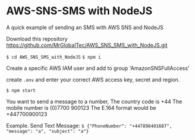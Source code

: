 # AWS-SNS-SMS with NodeJS

A quick example of sending an SMS with AWS SNS and NodeJS

Download this repository
https://github.com/MrGlobalTec/AWS_SNS_SMS_with_NodeJS.git

`$ cd AWS_SNS_SMS_with_NodeJS`
`$ npm i`

Create a specific AWS IAM user and add to group 'AmazonSNSFullAccess'

create `.env` and enter your correct AWS access key, secret and region.

`$ npm start`

You want to send a message to a number,
The country code is +44
The mobile number is (0)7700 900123
The E.164 format would be +447700900123

Example.
Send Text Message:
`$ {"PhoneNumber": "+447898401687", "message": "a", "subject": "a"} `
